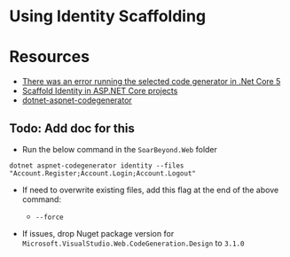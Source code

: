 ﻿# Using Identity Scaffolding

# Resources
- [There was an error running the selected code generator in .Net Core 5](https://clintmcmahon.com/there-was-an-error-running-the-selected-code-generator-in-net-core-5/)
- [Scaffold Identity in ASP.NET Core projects](https://docs.microsoft.com/en-us/aspnet/core/security/authentication/scaffold-identity?view=aspnetcore-5.0&tabs=netcore-cli#scaffold-identity-into-a-blazor-server-project-without-existing-authorization)
- [dotnet-aspnet-codegenerator](https://docs.microsoft.com/en-us/aspnet/core/fundamentals/tools/dotnet-aspnet-codegenerator?view=aspnetcore-5.0)

## Todo: Add doc for this
- Run the below command in the `SoarBeyond.Web` folder
```
dotnet aspnet-codegenerator identity --files "Account.Register;Account.Login;Account.Logout"
```
- If need to overwrite existing files, add this flag at the end of the above command:
  - `--force`

- If issues, drop Nuget package version for `Microsoft.VisualStudio.Web.CodeGeneration.Design` to `3.1.0`